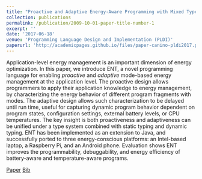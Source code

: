 ```yaml
---
title: "Proactive and Adaptive Energy-Aware Programming with Mixed Typechecking"
collection: publications
permalink: /publication/2009-10-01-paper-title-number-1
excerpt: ''
date: '2017-06-18'
venue: 'Programming Language Design and Implementation (PLDI)'
paperurl: 'http://academicpages.github.io/files/paper-canino-pldi2017.pdf'
---
```

Application-level energy management is an important dimension of energy optimization. In this paper, we introduce ENT, a novel programming language for enabling *proactive* and *adaptive* mode-based energy management at the application level. The proactive design allows programmers to apply their application knowledge to energy management, by characterizing the energy behavior of different program fragments with modes. The adaptive design allows such characterization to be delayed until run time, useful for capturing dynamic program behavior dependent on program states, configuration settings, external battery levels, or CPU temperatures. The key insight is both proactiveness and adaptiveness can be unified under a type system combined with static typing and dynamic typing. ENT has been implemented as an extension to Java, and successfully ported to three energy-conscious platforms: an Intel-based laptop, a Raspberry Pi, and an Android phone. Evaluation shows ENT improves the programmability, debuggability, and energy efficiency of battery-aware and temperature-aware programs.

[Paper](http://academicpages.github.io/files/paper-canino-pldi2017.pdf)
[Bib]()
